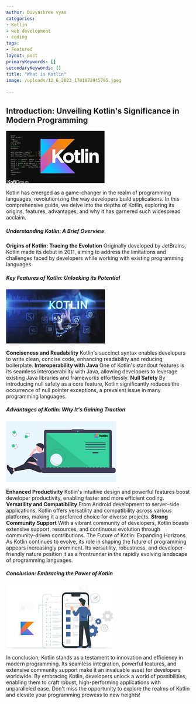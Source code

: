 ```yaml
---
author: Divyashree vyas
categories: 
- Kotlin 
- web development 
- coding 
tags: 
- Featured
layout: post
primaryKeywords: []
secondaryKeywords: []
title: "What is Kotlin"
image: /uploads/12_6_2023_1701872945795.jpeg

---
```

## Introduction: Unveiling Kotlin's Significance in Modern Programming

![img](/uploads/12_6_2023_1701873042315.jpeg)

Kotlin has emerged as a game-changer in the realm of programming languages, revolutionizing the way developers build applications. In this comprehensive guide, we delve into the depths of Kotlin, exploring its origins, features, advantages, and why it has garnered such widespread acclaim.
##### Understanding Kotlin: A Brief Overview
**Origins of Kotlin: Tracing the Evolution**
Originally developed by JetBrains, Kotlin made its debut in 2011, aiming to address the limitations and challenges faced by developers while working with existing programming languages.
##### Key Features of Kotlin: Unlocking its Potential

![img](/uploads/12_6_2023_1701873136255.jpeg)

**Conciseness and Readability**
Kotlin's succinct syntax enables developers to write clean, concise code, enhancing readability and reducing boilerplate.
**Interoperability with Java**
One of Kotlin's standout features is its seamless interoperability with Java, allowing developers to leverage existing Java libraries and frameworks effortlessly.
**Null Safety**
By introducing null safety as a core feature, Kotlin significantly reduces the occurrence of null pointer exceptions, a prevalent issue in many programming languages.
##### Advantages of Kotlin: Why It's Gaining Traction

![img](/uploads/12_6_2023_1701873213089.png)

**Enhanced Productivity**
Kotlin's intuitive design and powerful features boost developer productivity, enabling faster and more efficient coding.
**Versatility and Compatibility**
From Android development to server-side applications, Kotlin offers versatility and compatibility across various platforms, making it a preferred choice for diverse projects.
**Strong Community Support**
With a vibrant community of developers, Kotlin boasts extensive support, resources, and continuous evolution through community-driven contributions.
The Future of Kotlin: Expanding Horizons
As Kotlin continues to evolve, its role in shaping the future of programming appears increasingly prominent. Its versatility, robustness, and developer-friendly nature position it as a frontrunner in the rapidly evolving landscape of programming languages.
##### Conclusion: Embracing the Power of Kotlin

![img](/uploads/12_6_2023_1701873226832.jpeg)

In conclusion, Kotlin stands as a testament to innovation and efficiency in modern programming. Its seamless integration, powerful features, and extensive community support make it an invaluable asset for developers worldwide.
By embracing Kotlin, developers unlock a world of possibilities, enabling them to craft robust, high-performing applications with unparalleled ease.
Don't miss the opportunity to explore the realms of Kotlin and elevate your programming prowess to new heights!
